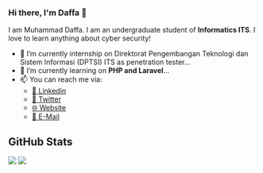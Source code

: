 ### Hi there, I'm Daffa 👋

I am Muhammad Daffa. I am an undergraduate student of **Informatics ITS**. I love to learn anything about cyber security!

- 🔭 I’m currently internship on Direktorat Pengembangan Teknologi dan Sistem Informasi (DPTSI) ITS as penetration tester...
- 🌱 I’m currently learning on **PHP and Laravel**...
- 📫 You can reach me via:
    - [📘 Linkedin](https://www.linkedin.com/in/muhammaddaffa)
    - [🔗 Twitter](https://twitter.com/daffainfo)
    - [🌐 Website](https://daffa.tech)
    - [📧 E-Mail](mailto:md15ev@gmail.com)

## GitHub Stats
<p>
  <img src="https://github-readme-stats.vercel.app/api/top-langs/?username=daffainfo&hide_border=true&hide=html,css&theme=tokyonight" />
  <img src="https://github-readme-stats.vercel.app/api?username=daffainfo&line_height=27&count_private=true&hide_border=true&show_icons=true&theme=tokyonight">
</p>
